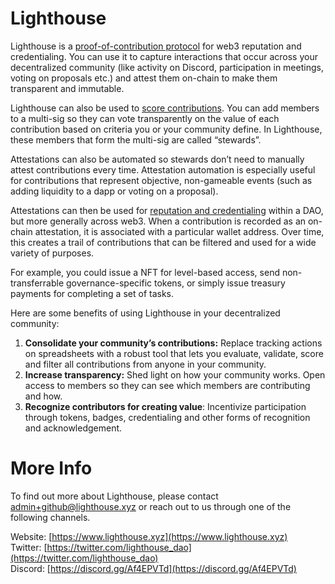 # **Lighthouse**

Lighthouse is a <ins>proof-of-contribution protocol</ins> for web3 reputation and credentialing. You can use it to capture interactions that occur across your decentralized community (like activity on Discord, participation in meetings, voting on proposals etc.) and attest them on-chain to make them transparent and immutable.

Lighthouse can also be used to <ins>score contributions</ins>. You can add members to a multi-sig so they can vote transparently on the value of each contribution based on criteria you or your community define. In Lighthouse, these members that form the multi-sig are called “stewards”.

Attestations can also be automated so stewards don’t need to manually attest contributions every time. Attestation automation is especially useful for contributions that represent objective, non-gameable events (such as adding liquidity to a dapp or voting on a proposal).

Attestations can then be used for <ins>reputation and credentialing</ins> within a DAO, but more generally across web3. When a contribution is recorded as an on-chain attestation, it is associated with a particular wallet address. Over time, this creates a trail of contributions that can be filtered and used for a wide variety of purposes.

For example, you could issue a NFT for level-based access, send non-transferrable governance-specific tokens, or simply issue treasury payments for completing a set of tasks.

Here are some benefits of using Lighthouse in your decentralized community:

1. **Consolidate your community’s contributions:** Replace tracking actions on spreadsheets with a robust tool that lets you evaluate, validate, score and filter all contributions from anyone in your community.
2. **Increase transparency:** Shed light on how your community works. Open access to members so they can see which members are contributing and how.
3. **Recognize contributors for creating value**: Incentivize participation through tokens, badges, credentialing and other forms of recognition and acknowledgement.

# **More Info**

To find out more about Lighthouse, please contact [admin+github@lighthouse.xyz](admin+github@lighthouse.xyz) or reach out to us through one of the following channels.

Website: [https://www.lighthouse.xyz](https://www.lighthouse.xyz)<br/>
Twitter: [https://twitter.com/lighthouse_dao](https://twitter.com/lighthouse_dao)<br/>
Discord: [https://discord.gg/Af4EPVTd](https://discord.gg/Af4EPVTd)<br/>
